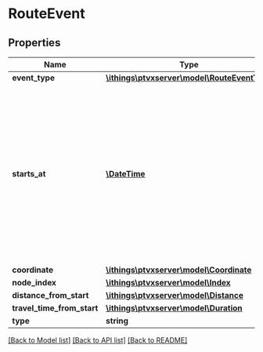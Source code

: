 # RouteEvent

## Properties
Name | Type | Description | Notes
------------ | ------------- | ------------- | -------------
**event_type** | [**\ithings\ptvxserver\model\RouteEventType**](RouteEventType.md) |  | [optional] 
**starts_at** | [**\DateTime**](\DateTime.md) | The point in time at which the event starts. This field is only present if a time-consideration scenario with a reference time is given in the request. The time zone is that of the reference time. Use the UTCOffsetEvent to derive the local time. | [optional] 
**coordinate** | [**\ithings\ptvxserver\model\Coordinate**](Coordinate.md) |  | [optional] 
**node_index** | [**\ithings\ptvxserver\model\Index**](Index.md) |  | [optional] 
**distance_from_start** | [**\ithings\ptvxserver\model\Distance**](Distance.md) |  | [optional] 
**travel_time_from_start** | [**\ithings\ptvxserver\model\Duration**](Duration.md) |  | [optional] 
**type** | **string** |  | 

[[Back to Model list]](../../README.md#documentation-for-models) [[Back to API list]](../../README.md#documentation-for-api-endpoints) [[Back to README]](../../README.md)

